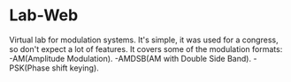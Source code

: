 # Lab-Web

Virtual lab for modulation systems. It's simple, it was used for a congress, so don't expect a lot of features.
It covers some of the modulation formats:
-AM(Amplitude Modulation).
-AMDSB(AM with Double Side Band).
-PSK(Phase shift keying).

